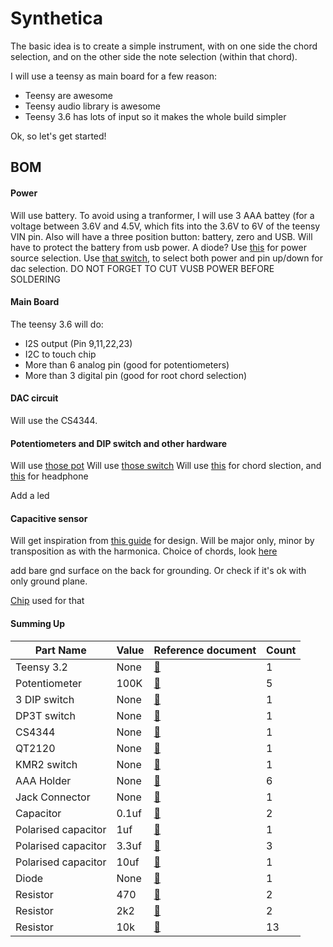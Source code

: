 # Synthetica

The basic idea is to create a simple instrument, with on one side the chord selection, and on the other side the note selection (within that chord). 

I will use a teensy as main board for a few reason:

* Teensy are awesome
* Teensy audio library is awesome
* Teensy 3.6 has lots of input so it makes the whole build simpler

Ok, so let's get started! 

## BOM

#### Power

Will use battery. To avoid using a tranformer, I will use 3 AAA battey (for a voltage between 3.6V and 4.5V, which fits into the 3.6V to 6V of the teensy VIN pin. Also will have a three position button: battery, zero and USB. Will have to protect the battery from usb power. A diode? Use [this](https://forum.pjrc.com/printthread.php?t=25937&pp=25&page=1) for power source selection. Use [that switch](https://fr.farnell.com/c-k-components/os203012mu5qp1/commutateur-lateral-dp3t/dp/2435090?ost=OS203012&ddkey=https%3Afr-FR%2FElement14_France%2Fsearch), to select both power and pin up/down for dac selection. DO NOT FORGET TO CUT VUSB POWER BEFORE SOLDERING

#### Main Board

The teensy 3.6 will do:

* I2S output (Pin 9,11,22,23)
* I2C to touch chip
* More than 6 analog pin (good for potentiometers)
* More than 3 digital pin (good for root chord selection)

#### DAC circuit

Will use the CS4344.

#### Potentiometers and DIP switch and other hardware

Will use [those pot](https://fr.farnell.com/bourns/ptv09a-4020u-b104/potentiom-rotatif-100kohm-9mm/dp/2469526?scope=partnumberlookahead&ost=PTV09A-4020U-B104&searchref=searchlookahead&exaMfpn=true&ddkey=https%3Afr-FR%2FElement14_France%2Fw%2Fsearch)
Will use [those switch](https://fr.farnell.com/c-k-components/js102011saqn/commutateur-spdt-0-6a-6vdc-lateral/dp/2320017?st=JS102011SAQN)
Will use [this](https://fr.farnell.com/c-k-components/sda03h1bd/commutateur-raised-3-voies-tht/dp/2320098) for chord slection, and [this](https://fr.farnell.com/lumberg/klbr-4/embase-femelle-chassis-3-5mm/dp/1217016) for headphone

Add a led

#### Capacitive sensor

Will get inspiration from [this guide](http://www.patternagents.com/news/2013/11/24/eagle-touch-widgets-library.html) for design.
Will be major only, minor by transposition as with the harmonica. Choice of chords, look [here](https://www.hooktheory.com/blog/i-analyzed-the-chords-of-1300-popular-songs-for-patterns-this-is-what-i-found/)

add bare gnd surface on the back for grounding. Or check if it's ok with only ground plane.

[Chip](http://ww1.microchip.com/downloads/en/DeviceDoc/doc9634.pdf) used for that


#### Summing Up

| Part Name  |  Value | Reference document | Count |   
|---|---|---|---|
|  Teensy 3.2  | None  | [:link:](https://www.mouser.fr/ProductDetail/Adafruit/2756?qs=sGAEpiMZZMuSK2mCDyT9crBR9UUNDPltQqpZaqADC8g%3d)   | 1  |   
| Potentiometer |  100K  | [:link:](https://www.mouser.fr/ProductDetail/Bourns/PTV09A-4020U-B104?qs=%2fha2pyFaduhvapXs4is1IL5MTuddxsTCkr0fc6JrD7g2QA59By%252bflw%3d%3d)  | 5  |  
| 3 DIP switch | None  | [:link:](https://www.mouser.fr/ProductDetail/CK/SDA03H1BD?qs=%2fha2pyFadujO%252bD1d0%2fA%252bWLFkqEV%2fBrm6lAVSO35a%2fyM%3d)  | 1  |  
| DP3T switch | None  | [:link:](https://www.mouser.fr/ProductDetail/CK/OS203012MU5QP1?qs=%2fha2pyFaduixNo%252bc4UFQdwKaLaiPJgx8VDniAIBXV%2fi9XId9YW60xA%3d%3d)  | 1  |  
|CS4344| None  | [:link:](https://www.mouser.fr/ProductDetail/Cirrus-Logic/CS4344-CZZ?qs=sGAEpiMZZMuYaq4aOfOV%252bEKBckiASbBM)  | 1  |  
| QT2120 | None  | [:link:](https://www.mouser.fr/ProductDetail/Microchip-Technology-Atmel/AT42QT2120-XUR?qs=sGAEpiMZZMsVh0scArXy39GoFU3Q6EzjtRsYSCRuHwE%3d)  | 1  | 
|KMR2 switch | None  | [:link:](https://www.mouser.fr/ProductDetail/CK/KMR231NGLFS?qs=sGAEpiMZZMsgGjVA3toVBPoYbSFtFlEEZ%2foF5FrvAI8%3d)  | 1  | 
|AAA Holder | None  | [:link:](https://www.mouser.fr/ProductDetail/Keystone-Electronics/82?qs=sGAEpiMZZMsQtlBhqKq43YbiTvCk46ni)  | 6  | 
| Jack Connector | None | [:link:](https://www.mouser.fr/ProductDetail/Switchcraft/35RAPC4BHN2?qs=sGAEpiMZZMv0W4pxf2HiV3fTUvSc3cBd2jSbOSYtPwc%3d) | 1|
| Capacitor | 0.1uf | [:link:](https://www.mouser.fr/ProductDetail/KEMET/C1206C104MMREC7210?qs=sGAEpiMZZMsh%252b1woXyUXj6NiChfwzFayyr7622zgSs8%3d) | 2|
| Polarised capacitor | 1uf | [:link:](https://www.mouser.fr/ProductDetail/AVX/F971E105MAAHT3?qs=sGAEpiMZZMukHu%252bjC5l7Yco8kKEM9uRbb54cngRv8Go%3d) | 1|
| Polarised capacitor | 3.3uf | [:link:](https://www.mouser.fr/ProductDetail/AVX/F971C335MAAHT3?qs=sGAEpiMZZMukHu%252bjC5l7Yco8kKEM9uRb9xft%252bS%252bywL0%3d) | 3|
| Polarised capacitor | 10uf | [:link:](https://www.mouser.fr/ProductDetail/KEMET/T491A106K016AT7280?qs=sGAEpiMZZMukHu%252bjC5l7YfojpQgWN8ePgdsBtgcMwmI%3d) | 1|
| Diode | None | [:link:](https://www.mouser.fr/ProductDetail/ROHM-Semiconductor/RB160MM-40TFTR?qs=sGAEpiMZZMtQ8nqTKtFS%2fE7Jc%252bkgrGbhyaeUfQeErNAgcMoCDuX0KA%3d%3d) | 1|
| Resistor | 470 | [:link:](https://www.mouser.fr/ProductDetail/KOA-Speer/SG73G2BTTD4700D?qs=sGAEpiMZZMukHu%252bjC5l7YW4TDpT9cCWZ7Y3pXreM%2fjU%3d) | 2|
| Resistor | 2k2 | [:link:](https://www.mouser.fr/ProductDetail/TE-Connectivity-Holsworthy/CRGP1206F2K2?qs=sGAEpiMZZMve4%2fbfQkoj%252bNpsGoFOGLriQenFA4%2f97jM%3d) | 2|
| Resistor | 10k | [:link:](https://www.mouser.fr/ProductDetail/Yageo/AC1206FR-1010KL?qs=sGAEpiMZZMve4%2fbfQkoj%252bO7jQjGJ2PPFatQsu75yNqQ%3d) | 13|